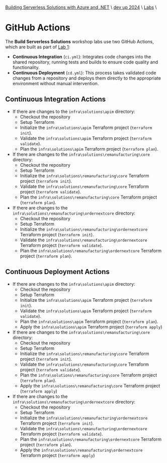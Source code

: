 [Building Serverless Solutions with Azure and .NET](https://github.com/TaleLearnCode/BuildingServerlessSolutions) \ [dev up 2024](..\README.md) \ [Labs](README.md) \

# GitHub Actions

The **Build Serverless Solutions** workshop labs use two GitHub Actions, which are built as part of [Lab 1](01-initialize-environment.md):

- **Continuous Integration** (`ci.yml`): Integrates code changes into the shared repository, running tests and builds to ensure code quality and functionality.
- **Continuous Deployment** (`cd.yml`): This process takes validated code changes from a repository and deploys them directly to the appropriate environment without manual intervention.

## Continuous Integration Actions

- If there are changes to the `infra\solutions\apim` directory:
  - Checkout the repository
  - Setup Terraform
  - Initialize the `infra\solutions\apim` Terraform project (`terraform init`).
  - Validate the `infra\solutions\apim` Terraform project (`terraform validate`).
  - Plan the `infra\solutions\apim` Terraform project (`terraform plan`).
- If there are changes to the `infra\solutions\remanufacturing\core` directory:
  - Checkout the repository
  - Setup Terraform
  - Initialize the `infra\solutions\remanufacturing\core` Terraform project (`terraform init`).
  - Validate the `infra\solutions\remanufacturing\core` Terraform project (`terraform validate`).
  - Plan the `infra\solutions\remanufacturing\core` Terraform project (`terraform plan`).
- If there are changes to the `infra\solutions\remanufacturing\ordernextcore` directory:
  - Checkout the repository
  - Setup Terraform
  - Initialize the `infra\solutions\remanufacturing\ordernextcore` Terraform project (`terraform init`).
  - Validate the `infra\solutions\remanufacturing\ordernextcore` Terraform project (`terraform validate`).
  - Plan the `infra\solutions\remanufacturing\ordernextcore` Terraform project (`terraform plan`).

## Continuous Deployment Actions

- If there are changes to the `infra\solutions\apim` directory:
  - Checkout the repository
  - Setup Terraform
  - Initialize the `infra\solutions\apim` Terraform project (`terraform init`).
  - Validate the `infra\solutions\apim` Terraform project (`terraform validate`).
  - Plan the `infra\solutions\apim` Terraform project (`terraform plan`).
  - Apply the `infra\solutions\apim` Terraform project (`terraform apply`)
- If there are changes to the `infra\solutions\remanufacturing\core` directory:
  - Checkout the repository
  - Setup Terraform
  - Initialize the `infra\solutions\remanufacturing\core` Terraform project (`terraform init`).
  - Validate the `infra\solutions\remanufacturing\core` Terraform project (`terraform validate`).
  - Plan the `infra\solutions\remanufacturing\core` Terraform project (`terraform plan`).
  - Apply the `infra\solutions\remanufacturing\core` Terraform project (`terraform apply`)
- If there are changes to the `infra\solutions\remanufacturing\ordernextcore` directory:
  - Checkout the repository
  - Setup Terraform
  - Initialize the `infra\solutions\remanufacturing\ordernextcore` Terraform project (`terraform init`).
  - Validate the `infra\solutions\remanufacturing\ordernextcore` Terraform project (`terraform validate`).
  - Plan the `infra\solutions\remanufacturing\ordernextcore` Terraform project (`terraform plan`).
  - Apply the `infra\solutions\remanufacturing\ordernextcore` Terraform project (`terraform apply`)